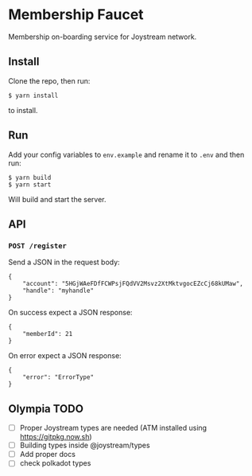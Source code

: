 # Membership Faucet

Membership on-boarding service for Joystream network.

## Install

Clone the repo, then run:

```
$ yarn install
```

to install. 

## Run
Add your config variables to `env.example` and rename it to `.env` and then run:

```
$ yarn build
$ yarn start
```

Will build and start the server.

## API

### `POST /register`
Send a JSON in the request body:

```
{
    "account": "5HGjWAeFDfFCWPsjFQdVV2Msvz2XtMktvgocEZcCj68kUMaw",
    "handle": "myhandle"
}
```

On success expect a JSON response:

```
{
    "memberId": 21
}
```

On error expect a JSON response:
```
{
    "error": "ErrorType"
}
```

## Olympia TODO

- [ ] Proper Joystream types are needed (ATM installed using https://gitpkg.now.sh)
- [ ] Building types inside @joystream/types
- [ ] Add proper docs
- [ ] check polkadot types